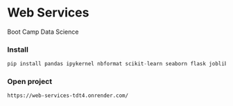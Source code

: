 # Web Services
Boot Camp Data Science

### Install
```py
pip install pandas ipykernel nbformat scikit-learn seaborn flask joblib
```

### Open project
`https://web-services-tdt4.onrender.com/`